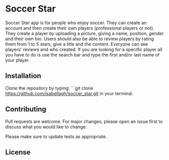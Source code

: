 # Soccer Star

Soccer Star app is for people who enjoy soccer. They can create an account and then create their own players (professional players or not). They create a player by uploading a picture, giving a name, position, gender and their own bio. Users should also be able to review players by rating them from 1 to 5 stars, give a title and the content. Everyone can see players' reviews and who created.
If you are looking for a specific player all you have to do is use the search bar and type the first and/or last name of your player. 

## Installation

Clone the repository by typing: ```git clone https://github.com/isabellagh/soccer_star.git in your terminal.


## Contributing
Pull requests are welcome. For major changes, please open an issue first to discuss what you would like to change.

Please make sure to update tests as appropriate.

## License
